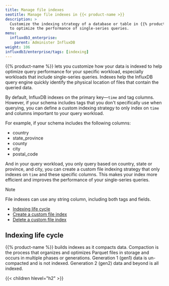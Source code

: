 ```yaml
---
title: Manage file indexes
seotitle: Manage file indexes in {{< product-name >}}
description: >
  Customize the indexing strategy of a database or table in {{% product-name %}}
  to optimize the performance of single-series queries.
menu:
  influxdb3_enterprise:
    parent: Administer InfluxDB
weight: 106
influxdb3/enterprise/tags: [indexing]
---
```


{{% product-name %}} lets you customize how your data is indexed to help
optimize query performance for your specific workload, especially workloads that
include single-series queries. Indexes help the InfluxDB query engine quickly
identify the physical location of files that contain the queried data.

By default, InfluxDB indexes on the primary key—`time` and tag columns. However,
if your schema includes tags that you don't specifically use when querying, you
can define a custom indexing strategy to only index on `time` and columns
important to your query workload.

For example, if your schema includes the following columns:

- country
- state_province
- county
- city
- postal_code

And in your query workload, you only query based on country, state or province,
and city, you can create a custom file indexing strategy that only indexes on
`time` and these specific columns. This makes your index more efficient and
improves the performance of your single-series queries.

> [!Note]
> File indexes can use any string column, including both tags and fields.

- [Indexing life cycle](#indexing-life-cycle)
- [Create a custom file index](#create-a-custom-file-index)
- [Delete a custom file index](#delete-a-custom-file-index)

## Indexing life cycle

{{% product-name %}} builds indexes as it compacts data. Compaction is the
process that organizes and optimizes Parquet files in storage and occurs in
multiple phases or generations. Generation 1 (gen1) data is un-compacted and
is not indexed. Generation 2 (gen2) data and beyond is all indexed.

{{< children hlevel="h2" >}}
